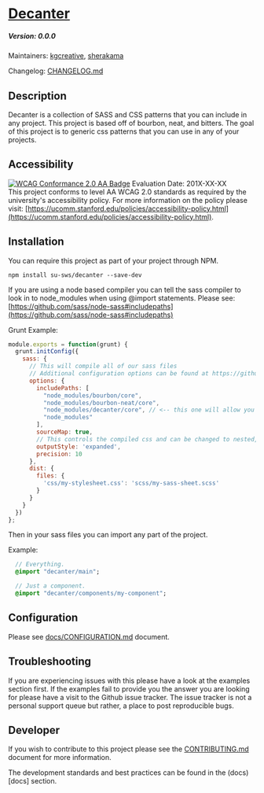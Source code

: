 # [Decanter](https://github.com/SU-SWS/decanter)
##### Version: 0.0.0

Maintainers: [kgcreative](https://github.com/kgcreative), [sherakama](https://github.com/sherakama)  

Changelog: [CHANGELOG.md](CHANGELOG.md)

Description
---

Decanter is a collection of SASS and CSS patterns that you can include in any project. This project is based off of bourbon, neat, and bitters.
The goal of this project is to generic css patterns that you can use in any of your projects.

Accessibility
---
[![WCAG Conformance 2.0 AA Badge](https://www.w3.org/WAI/wcag2AA-blue.png)](https://www.w3.org/TR/WCAG20/)
Evaluation Date: 201X-XX-XX  
This project conforms to level AA WCAG 2.0 standards as required by the university's accessibility policy. For more information on the policy please visit: [https://ucomm.stanford.edu/policies/accessibility-policy.html](https://ucomm.stanford.edu/policies/accessibility-policy.html).

Installation
---

You can require this project as part of your project through NPM.

```
npm install su-sws/decanter --save-dev
```

If you are using a node based compiler you can tell the sass compiler to look
in to node_modules when using @import statements. Please see:
[https://github.com/sass/node-sass#includepaths](https://github.com/sass/node-sass#includepaths)

Grunt Example:
```javascript
module.exports = function(grunt) {
  grunt.initConfig({
    sass: {
      // This will compile all of our sass files
      // Additional configuration options can be found at https://github.com/sindresorhus/grunt-sass
      options: {
        includePaths: [
          "node_modules/bourbon/core",
          "node_modules/bourbon-neat/core",
          "node_modules/decanter/core", // <-- this one will allow you to import decanter.
          "node_modules"
        ],
        sourceMap: true,
        // This controls the compiled css and can be changed to nested, compact or compressed.
        outputStyle: 'expanded',
        precision: 10
      },
      dist: {
        files: {
          'css/my-stylesheet.css': 'scss/my-sass-sheet.scss'
        }
      }
    }
  })
};
```

Then in your sass files you can import any part of the project.

Example:

```sass
  // Everything.
  @import "decanter/main";

  // Just a component.
  @import "decanter/components/my-component";
```

Configuration
---

Please see [docs/CONFIGURATION.md](docs/CONFIGURATION.md) document.


Troubleshooting
---

If you are experiencing issues with this please have a look at the examples section first. If the examples fail to provide you the answer you are looking for please have a visit to the Github issue tracker. The issue tracker is not a personal support queue but rather, a place to post reproducible bugs.

Developer
---

If you wish to contribute to this project please see the [CONTRIBUTING.md](CONTRIBUTING.md) document for more information.

The development standards and best practices can be found in the (docs)[docs] section.  
